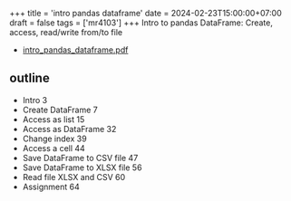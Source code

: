 +++
title = 'intro pandas dataframe'
date = 2024-02-23T15:00:00+07:00
draft = false
tags = ['mr4103']
+++
Intro to pandas DataFrame: Create, access, read/write from/to file
<!--more-->

+ [intro_pandas_dataframe.pdf](https://osf.io/6t48k)


## outline
+ Intro 3
+ Create DataFrame 7
+ Access as list 15
+ Access as DataFrame 32
+ Change index 39
+ Access a cell 44
+ Save DataFrame to CSV file 47
+ Save DataFrame to XLSX file 56
+ Read file XLSX and CSV 60
+ Assignment 64
